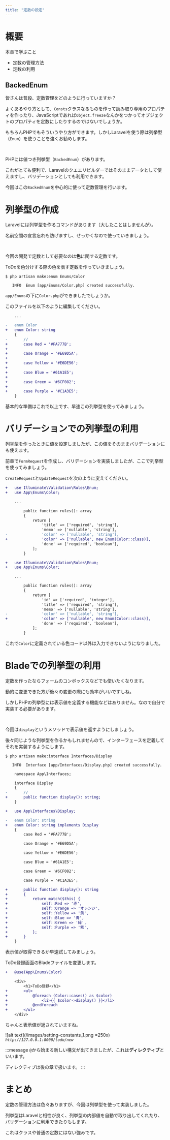 ```yaml
---
title: "定数の設定"
---
```


# 概要

本章で学ぶこと

- 定数の管理方法
- 定数の利用


## BackedEnum

皆さんは普段、定数管理をどのように行っていますか？

よくあるやり方として、`Consts`クラスなるものを作って読み取り専用のプロパティを作ったり、JavaScriptであれば`Object.freeze`なんかをつかってオブジェクトのプロパティを定数にしたりするのではないでしょうか。

もちろんPHPでもそういうやり方ができます。しかしLaravelを使う際は列挙型（`Enum`）を使うことを強くお勧めします。

<br>

PHPには値つき列挙型（`BackedEnum`）があります。

これがとても便利で、Laravelのクエエリビルダーではそのままデータとして使えますし、バリデーションとしても利用できます。

今回はこの`BackedEnum`を中心的に使って定数管理を行います。


# 列挙型の作成

Laravelには列挙型を作るコマンドがあります（大したことはしませんが）。

名前空間の宣言忘れも防げますし、せっかくなので使っていきましょう。

<br>

今回の開発で定数として必要なのは**色**に関する定数です。

ToDoを色分けする際の色を表す定数を作っていきましょう。

```bash:/laravel-app
$ php artisan make:enum Enums/Color

   INFO  Enum [app/Enums/Color.php] created successfully.  
```

`app/Enums`の下に`Color.php`ができましたでしょうか。

このファイルを以下のように編集してください。

```diff php:/laravel-app/app/Enums/Color.php
    ...

-   enum Color
+   enum Color: string
    {
-       //
+       case Red = '#FA777B';
+   
+       case Orange = '#E69D5A';
+   
+       case Yellow = '#E6DE56';
+   
+       case Blue = '#61A1E5';
+   
+       case Green = '#6CF082';
+   
+       case Purple = '#C1A3E5';
    }

```

基本的な準備はこれで以上です、早速この列挙型を使ってみましょう。


# バリデーションでの列挙型の利用

列挙型を作ったときに値を設定しましたが、この値をそのままバリデーションにも使えます。

前章で`FormRequest`を作成し、バリデーションを実装しましたが、ここで列挙型を使ってみましょう。

`CreateRequest`と`UpdateRequest`を次のように変えてください。

```diff php:laravel-app/app/Http/Requests/Todo/CreateRequest.php
+   use Illuminate\Validation\Rules\Enum;
+   use App\Enums\Color;

    ...

        public function rules(): array
        {
            return [
                'title' => ['required', 'string'],
                'memo' => ['nullable', 'string'],
-               'color' => ['nullable', 'string'],
+               'color' => ['nullable', new Enum(Color::class)],
                'done' => ['required', 'boolean'],
            ];
        }
```

```diff php:laravel-app/app/Http/Requests/Todo/UpdateRequest.php
+   use Illuminate\Validation\Rules\Enum;
+   use App\Enums\Color;

    ...

        public function rules(): array
        {
            return [
                'id' => ['required', 'integer'],
                'title' => ['required', 'string'],
                'memo' => ['nullable', 'string'],
-               'color' => ['nullable', 'string'],
+               'color' => ['nullable', new Enum(Color::class)],
                'done' => ['required', 'boolean'],
            ];
        }
```

これで`Color`に定義されている色コード以外は入力できないようになりました。


# Bladeでの列挙型の利用

定数を作ったならフォームのコンボックスなどでも使いたくなります。

動的に変更できた方が後々の変更の際にも効率がいいですしね。

しかしPHPの列挙型には表示値を定義する機能などはありません。なので自分で実装する必要があります。

<br>

今回は`display`というメソッドで表示値を返すようにしましょう。

後々同じような列挙型を作るかもしれませんので、インターフェースを定義してそれを実装するようにします。

```bash:/laravel-app
$ php artisan make:interface Interfaces/Display    

   INFO  Interface [app/Interfaces/Display.php] created successfully.
```

```diff php:/laravel-app/app/Interfaces/Display.php
    namespace App\Interfaces;

    interface Display
    {
-       //
+       public function display(): string;
    }
```

```diff php:/laravel-app/app/Enums/Color.php
+   use App\Interfaces\Display;

-   enum Color: string
+   enum Color: string implements Display
    {
        case Red = '#FA777B';

        case Orange = '#E69D5A';

        case Yellow = '#E6DE56';

        case Blue = '#61A1E5';

        case Green = '#6CF082';

        case Purple = '#C1A3E5';

+       public function display(): string
+       {
+           return match($this) {
+               self::Red => '赤',
+               self::Orange => 'オレンジ',
+               self::Yellow => '黄',
+               self::Blue => '青',
+               self::Green => '緑',
+               self::Purple => '紫',
+           };
+       }
    }
```

表示値が取得できるか早速試してみましょう。

ToDo登録画面のBladeファイルを変更します。

```diff php:/laravel-app/resources/views/todo/new.blade.php
+   @use(App\Enums\Color)

    <div>
        <h1>ToDo登録</h1>
+       <ul>
+           @foreach (Color::cases() as $color)
+               <li>{{ $color->display() }}</li>
+           @endforeach
+       </ul>
    </div>
```

ちゃんと表示値が返されていますね。

![alt text](/images/setting-constants_1.png =250x)
*`http://127.0.0.1:8000/todo/new`*

:::message
`@`から始まる新しい構文が出てきましたが、これは**ディレクティブ**といいます。

ディレクティブは後の章で扱います。
:::


# まとめ

定数の管理方法は色々ありますが、今回は列挙型を使って実装しました。

列挙型はLaravelと相性が良く、列挙型の内部値を自動で取り出してくれたり、バリデーションに利用できたりもします。

これはクラスや普通の定数にはない強みです。